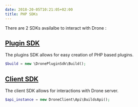 ```yaml
---
date: 2018-20-05T10:21:05+02:00
title: PHP SDKs
---
```


There are 2 SDKs availalbe to interact with Drone :

## [Plugin SDK](/php-sdks/drone-plugin-sdk)

The plugins SDK allows for easy creation of PHP based plugins.

```php
$build = new \DronePluginSdk\Build();
```

## [Client SDK](https://github.com/gboddin/drone-php-client)

The client SDK allows for interactions with Drone server.
```php
$api_instance = new DroneClient\Api\BuildsApi();
```
